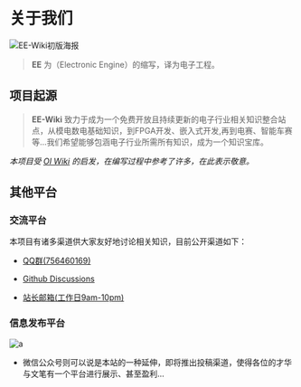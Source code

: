 # 关于我们

![EE-Wiki初版海报](https://s2.loli.net/2021/12/20/JOyzS3DleKQR4uc.jpg)

> **EE** 为（Electronic Engine）的缩写，译为电子工程。

## 项目起源

> **EE-Wiki** 致力于成为一个免费开放且持续更新的电子行业相关知识整合站点，从模电数电基础知识，到FPGA开发、嵌入式开发,再到电赛、智能车赛等...我们希望能够包涵电子行业所需所有知识，成为一个知识宝库。

*本项目受 [OI Wiki](https://oi-wiki.org/) 的启发，在编写过程中参考了许多，在此表示敬意。*

## 其他平台

### 交流平台

本项目有诸多渠道供大家友好地讨论相关知识，目前公开渠道如下：

* [QQ群(756460169)](https://jq.qq.com/?_wv=1027&k=ex93ZPGh)

* [Github Discussions](https://github.com/EE-Wiki/EE-Wiki/discussions)

* [站长邮箱(工作日9am-10pm)](mailto:lwantaoo@qq.com)

### 信息发布平台

![a](https://s2.loli.net/2022/06/06/rO1ICtH5Ts3e6Pj.jpg)

* 微信公众号则可以说是本站的一种延伸，即将推出投稿渠道，使得各位的才华与文笔有一个平台进行展示、甚至盈利...

